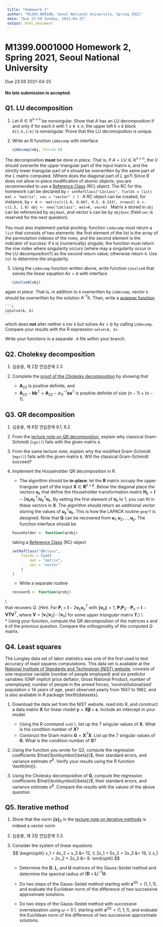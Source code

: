 ```yaml
---
 title: "Homework 2"
 author: "M1399.000100, Seoul National University, Spring 2021"
 date: "Due 23:59 Sunday, 2021-04-25"
 output: html_document
---
```


# M1399.0001000 Homework 2, Spring 2021, Seoul National University
Due 23:59 2021-04-25

#### **No late submission is accepted**. 


## Q1. LU decomposition

1. Let $A\in\mathbb{R}^{n\times n}$ be nonsingular. Show that $A$ has an LU decomposition if and only if for each $k$ with $1\le k \le n$, the upper left $k\times k$ block `A[1:k,1:k]` is nonsingular. Prove that this LU decomopsition is unique.

2. Write an R function `LUdecomp` with interface 
    ```r
    LUdecomp(obj, tol=1e-8)
    ```
The decomposition **must** be done *in place*. That is, if $A=LU  \in \mathbb{R}^{n\times n}$, the $U$ should overwrite the upper triangular part of the input matrix `A`, and the strictly lower triangular part of `A` should be overwritten by the same part of the $L$ matrix computed. (Where does the diagonal part of $L$ go?) Since R does not allow in-place modification of atomic objects, you are recommended to use a [Reference Class](http://adv-r.had.co.nz/R5.html) (RC) object. 
The RC for this homework can be declared by
	```r
	setRefClass("LUclass",
    	fields = list(
        	mat = "matrix",
        	vec = "vector"
    	)
	)
	```
A RC object can be created, for instance, by
	```r
	A <- matrix(c(1.0, 0.667, 0.5, 0.333), nrow=2)
	b <- c(1.5, 1.0)
	obj <- new("LUclass", mat=A, vec=b)
	```
Matrix `A` stored in `obj` can be referenced by `obj$mat`, and vector `b` can be by `obj$vec`
(field `vec` is reserved for the next question).
\
\
You must also implement partial pivoting: function `LUdecomp` must return a `list` that consists of two elements:
the first element of the list is the array of the permutation indexes of the rows, 
and the second element is the indicator of success: if `A` is (numerically) singular, the function must return the row index where singularity occurs (where may a singularity occur in the LU decomposition?) as the second return value; otherwise return `0`. Use `tol` to determine the singularity.

3. Using the `LUdecomp` function written above, write function `LUsolve0` that solves the linear equation $Ax = b$  with interface
    
    ```r
    LUsolve0(obj) 
    ```
again *in place*. That is, in addition to `A` overwritten by `LUdecomp`, vector `b` should be overwritten by the solution $A^{-1}b$. Then, write a [wrapper function](https://en.wikipedia.org/wiki/Wrapper_function)
	
    ```r
    LUsolve(A, b)
    ```
which does **not** alter neither `A` nor `b` but solves $Ax=b$ by calling `LUdecomp`. 
Compare your results with the R expression `solve(A, b)`.

Write your functions in a separate `.R` file within your branch. 

## Q2. Choleksy decomposition 

1. 심송용, 제 2장 연습문제 2.3

1. Complete the [proof of the Cholesky decomposition](https://github.com/won-j/M1399_000100-2021spring/blob/master/lectures/lecture3/chol.ipynb) by showing that 
    * $\mathbf{A}_{22}$ is positive definite, and
    * $\mathbf{A}_{22} - \mathbf{b} \mathbf{b}^T = \mathbf{A}_{22} - a_{11}^{-1} \mathbf{a} \mathbf{a}^T$ is positive definite of size $(n-1)\times(n-1)$.

## Q3. QR decomposition

1. 심송용, 제 6장 연습문제 6.1, 6.2.

1. From the [lecture note on QR decompostion](https://github.com/won-j/M1399_000100-2021spring/blob/master/lectures/lecture4/qr.ipynb), explain why classical Gram-Schmidt (`cgs()`) fails with the given matrix `A`.

1. From the same lecture note, explain why the modified Gram-Schmidt (`mgs()`) fails with the given matrix `B`. Will the classical Gram-Schmidt succeed?

1. Implement the Householder QR decomposition in R. 

    * The algorithm should be **in-place**: let the $\mathbf{R}$ matrix occupy the upper triangular part of the input $\mathbf{X}\in\mathbf{R}^{n\times p}$. Below the diagonal place the vectors $\mathbf{u}_k$ that define the Householder transformation matrix $\mathbf{H}_k=\mathbf{I}-2\mathbf{u}_k\mathbf{u}_k^T/\mathbf{u}_k^T\mathbf{u}_k$. By setting the first element of $\mathbf{u}_k$ to 1, you can fit in these vectors in $\mathbf{X}$. The algorithm should return an additional vector storing the values of $\mathbf{u}_k^T\mathbf{u}_k$. This is how the LAPACK routine `geqrf` is designed. Note that $\mathbf{Q}$ can be recovered from $\mathbf{u}_1, \mathbf{u}_2, \ldots, \mathbf{u}_p$. The function interface should be
    ```r
    householder <- function(qrobj)
    ```
    taking a [Reference Class](http://adv-r.had.co.nz/R5.html) (RC) object

	```r
	setRefClass("QRclass",
    	fields = list(
        	mat = "matrix",
        	vec = "vector"
    	)
	)
	```

    * Write a separate routine 
    
    ```r
    recoverQ <- function(qrobj)
    ```
\    
    that recovers $Q$. (*Hint*. For $\mathbf{P}_i=\mathbf{I}-2\mathbf{v}_k\mathbf{v}_k^T$ with $\|\mathbf{v}_k\|=1$, $\mathbf{P}_1\mathbf{P}_2 \cdots \mathbf{P}_{n} = \mathbf{I}- \mathbf{V}\mathbf{T}\mathbf{V}^T$, where $\mathbf{V}=[\mathbf{v}_1 | \mathbf{v}_2 | \dotsb | \mathbf{v}_n]$ for some *upper triangular* matrix $\mathbf{T}$.)
\    
    * Using your function, compute the QR decomposition of the matrices `A` and `B` of the previous question. Compare the orthogonality of the computed $Q$ matrix.



## Q4. Least squares

The Longley data set of labor statistics was one of the first used to test accuracy of least squares computations. 
This data set 
is available at the [National Institute of Standards and Technology (NIST) website](https://www.itl.nist.gov/div898/strd/lls/data/Longley.shtml), 
consists of one response variable (number of people employed) and six predictor variables (GNP implicit price deflator, Gross National Product, number of unemployed, number of people in the armed forces, ‘noninstitutionalized’ population $\ge$ 14 years of age, year) observed yearly from 1947 to 1962, 
and is also available in R package \texttt{datasets}.

1. Download the data set from the NIST website, read into R, and construct a data matrix $\mathbf{X}$ for linear model $\mathbf{y}=\mathbf{X}\boldsymbol{\beta} + \boldsymbol{\varepsilon}$. Include an intercept in your model.
    * Using the R command `svd()`, list up the 7 singular values of $\mathbf{X}$. What is the condition number of $\mathbf{X}$?
    * Construct the Gram matrix $\mathbf{G} = \mathbf{X}^T\mathbf{X}$. List up the 7 singular values of $\mathbf{G}$. What is the condition number of $\mathbf{G}$?

2. Using the function you wrote for Q2, compute the regression coefficients $\hat{\boldsymbol{\beta}}$, their standard errors, and variance estimate $\hat{\sigma}^2$. Verify your results using the R function \texttt{lm()}.

3. Using the Cholesky decomposition of $\mathbf{G}$, compute the regression coefficients $\hat{\boldsymbol{\beta}}$, their standard errors, and variance estimate $\hat{\sigma}^2$. Compare the results with the values of the above question.

## Q5. Iterative method

1. Show that the norm $\|\mathbf{x}\|_{\delta}$ in the [lecture note on iterative methods](https://github.com/won-j/M1399_000100-2021spring/blob/master/lectures/lecture5/iterative.ipynb) is indeed a vector norm

1. 심송용, 제 3장 연습문제 3.3.

1. Consider the system of linear equations
$$
\begin{split}
     x_1 + 4x_2 +  x_3 &= 12, \\
    2x_1 + 5x_2 + 3x_3 &= 19, \\
     x_1 + 2x_2 + 2x_3 &= 9.
\end{split}
$$

    * Determine the $\mathbf{D}$, $\mathbf{L}$, and $\mathbf{U}$ matrices of the Gauss-Seidel method and determine the spectral radius of $(\mathbf{D} + \mathbf{L})^{-1}\mathbf{U}$.

    * Do two steps of the Gauss-Seidel method starting with $\mathbf{x}^{(0)} = (1, 1, 1)$, and evaluate the Euclidean norm of the difference of two successive approximate solutions.

    * Do two steps of the Gauss-Seidel method with successive overrelaxation using $\omega = 0.1$, starting with $\mathbf{x}^{(0)} = (1, 1, 1)$, and evaluate the Euclidean norm of the difference of two successive approximate solutions.


